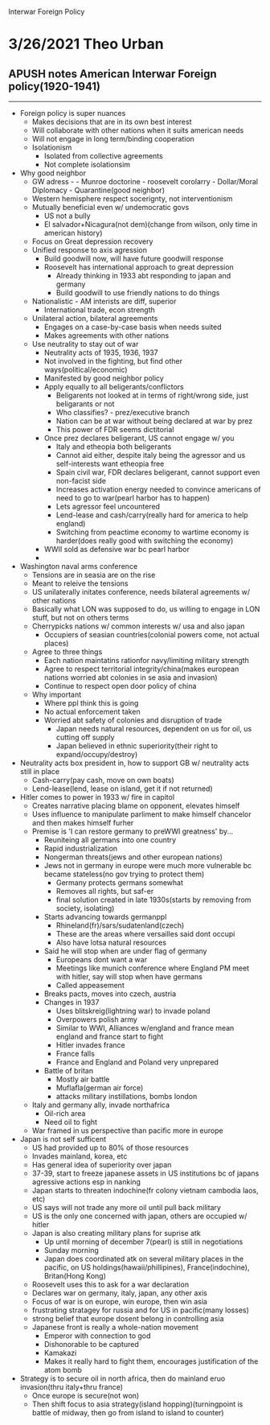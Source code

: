 Interwar Foreign Policy

# 3/26/2021 Theo Urban
## APUSH notes American Interwar Foreign policy(1920-1941)
***
 - Foreign policy is super nuances
	 - Makes decisions that are in its own best interest
	 - Will collaborate with other nations when it suits american needs
	 - Will not engage in long term/binding cooperation
	 - Isolationism
		 - Isolated from collective agreements
		 - Not complete isolationsim
 - Why good neighbor
	 - GW adress - - Munroe doctorine - roosevelt corolarry - Dollar/Moral Diplomacy - Quarantine(good neighbor)
	 - Western hemisphere respect socerignty, not interventionism
	 - Mutually beneficial even w/ undemocratic govs
		 - US not a bully
		 - El salvador+Nicagura(not dem)(change from wilson, only time in american history)
	 - Focus on Great depression recovery
	 - Unified response to axis agression
		 - Build goodwill now, will have future goodwill response
		 - Roosevelt has international approach to great depression
			 - Already thinking in 1933 abt responding to japan and germany
			 - Build goodwill to use friendly nations to do things
	 - Nationalistic - AM interists are diff, superior
		 - International trade, econ strength
	 - Unilateral action, bilateral agreements
		 - Engages on a case-by-case basis when needs suited
		 - Makes agreements with other nations
	 - Use neutrality to stay out of war
		 - Neutrality acts of 1935, 1936, 1937
		 - Not involved in the fighting, but find other ways(political/economic)
		 - Manifested by good neighbor policy
		 - Apply equally to all beligerants/conflictors
			 - Beligarents not looked at in terms of right/wrong side, just beligarants or not
			 - Who classifies? - prez/executive branch
			 - Nation can be at war without being declared at war by prez
			 - This power of FDR seems dictitorial
		 - Once prez declares beligerant, US cannot engage w/ you
			 - Italy and etheopia both beligerants
			 - Cannot aid either, despite italy being the agressor and us self-interests want etheopia free
			 - Spain civil war, FDR declares beligerant, cannot support even non-facist side
			 - Increases activation energy needed to convince americans of need to go to war(pearl harbor has to happen)
			 - Lets agressor feel uncountered
			 - Lend-lease and cash/carry(really hard for america to help england)
			 - Switching from peactime economy to wartime economy is harder(does really good with switching the economy)
		 - WWII sold as defensive war bc pearl harbor
		 - 
 - Washington naval arms conference
	 - Tensions are in seasia are on the rise
	 - Meant to releive the tensions
	 - US unilaterally initates conference, needs bilateral agreements w/ other nations
	 - Basically what LON was supposed to do, us willing to engage in LON stuff, but not on others terms
	 - Cherrypicks nations w/ common interests w/ usa and also japan
		 - Occupiers of seasian countries(colonial powers come, not actual places)
	 - Agree to three things
		 - Each nation maintatins rationfor navy/limiting military strength
		 - Agree to respect territorial integrity/china(makes european nations worried abt colonies in se asia and invasion)
		 - Continue to respect open door policy of china
	 - Why important
		 - Where ppl think this is going
		 - No actual enforcement taken
		 - Worried abt safety of colonies and disruption of trade
			 - Japan needs natural resources, dependent on us for oil, us cutting off supply
			 - Japan believed in ethnic superiority(their right to expand/occupy/destroy)
 - Neutrality acts box president in, how to support GB w/ neutrality acts still in place
	 - Cash-carry(pay cash, move on own boats)
	 - Lend-lease(lend, lease on island, get it if not returned)
 - Hitler comes to power in 1933 w/ fire in capitol
	 - Creates narrative placing blame on opponent, elevates himself
	 - Uses influence to manipulate parliment to make himself chancelor and then makes himself furher
	 - Premise is 'I can restore germany to preWWI greatness' by...
		 - Reuniteing all germans into one country
		 - Rapid industrialization
		 - Nongerman threats(jews and other european nations)
		 - Jews not in germany in europe were much more vulnerable bc became stateless(no gov trying to protect them)
			 - Germany protects germans somewhat
			 - Removes all rights, but saf-er
			 - final solution created in late 1930s(starts by removing from society, isolating)
		 - Starts advancing towards germanppl
			 - Rhineland(fr)/sars/sudatenland(czech)
			 - These are the areas where versailles said dont occupi
			 - Also have lotsa natural resources
		 - Said he will stop when are under flag of germany
			 - Europeans dont want a war
			 - Meetings like munich conference where England PM meet with hitler, say will stop when have germans
			 - Called appeasement
		 - Breaks pacts, moves into czech, austria
		 - Changes in 1937
			 - Uses blitskreig(lightning war) to invade poland
			 - Overpowers polish army
			 - Similar to WWI, Alliances w/england and france mean england and france start to fight
			 - Hitler invades france
			 - France falls
			 - France and England and Poland very unprepared
		 - Battle of britan
			 - Mostly air battle
			 - Muflafla(german air force)
			 - attacks military instillations, bombs london
	 - Italy and germany ally, invade northafrica
		 - Oil-rich area
		 - Need oil to fight
	 - War framed in us perspective than pacific more in europe
 - Japan is not self sufficent
	 - US had provided up to 80% of those resources
	 - Invades mainland, korea, etc
	 - Has general idea of superiority over japan
	 - 37-39, start to freeze japanese assets in US institutions bc of japans agressive actions esp in nanking
	 - Japan starts to threaten indochine(fr colony vietnam cambodia laos, etc)
	 - US says will not trade any more oil until pull back military
	 - US is the only one concerned with japan, others are occupied w/ hitler
	 - Japan is also creating military plans for suprise atk
		 - Up until morning of december 7(pearl) is still in negotiations
		 - Sunday morning
		 - Japan does coordinated atk on several military places in the pacific, on US holdings(hawaii/phillipines), France(indochine), Britan(Hong Kong)
	 - Roosevelt uses this to ask for a war declaration
	 - Declares war on germany, italy, japan, any other axis
	 - Focus of war is on europe, win europe, then win asia
	 - frustrating stratagey for russia and for US in pacific(many losses)
	 - strong belief that europe dosent belong in controlling asia
	 - Japanese front is really a whole-nation movement
		 - Emperor with connection to god
		 - Dishonorable to be captured
		 - Kamakazi
		 - Makes it really hard to fight them, encourages justification of the atom bomb
 - Strategy is to secure oil in north africa, then do mainland eruo invasion(thru italy+thru france)
	 - Once europe is secure(not won)
	 - Then shift focus to asia strategy(island hopping)(turningpoint is battle of midway, then go from island to island to counter)